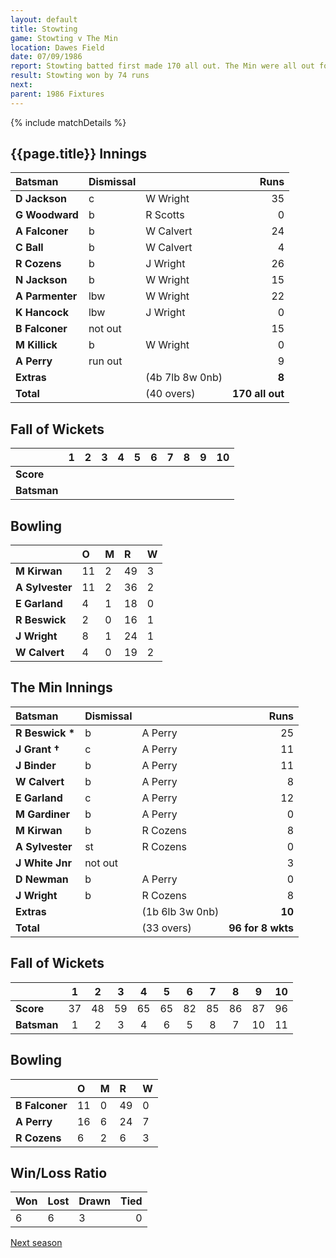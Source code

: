```yaml
---
layout: default
title: Stowting
game: Stowting v The Min
location: Dawes Field
date: 07/09/1986
report: Stowting batted first made 170 all out. The Min were all out for 96 in reply.
result: Stowting won by 74 runs
next: 
parent: 1986 Fixtures
---
```


{% include matchDetails %}

## {{page.title}} Innings

| Batsman | Dismissal |  | Runs |
|:---|:---|---|---:|
| **D Jackson** | c | W Wright | 35 |
| **G Woodward** | b | R Scotts | 0 |
| **A Falconer** | b | W Calvert | 24 |
| **C Ball** | b | W Calvert | 4 |
| **R Cozens** | b | J Wright | 26 |
| **N Jackson** | b | W Wright | 15 |
| **A Parmenter** | lbw | W Wright | 22 |
| **K Hancock** | lbw | J Wright | 0 |
| **B Falconer** | not out |  | 15 |
| **M Killick** | b | W Wright | 0 |
| **A Perry** | run out | | 9 |
| **Extras** | | (4b 7lb 8w 0nb) | **8** |
| **Total** | | (40 overs) | **170 all out** |

## Fall of Wickets

| | 1 | 2 | 3 | 4 | 5 | 6 | 7 | 8 | 9 | 10 |
|---|:---:|:---:|:---:|:---:|:---:|:---:|:---:|:---:|:---:|:---:|
| **Score** |  |  |  |  |  |  |  |  |  |  |
| **Batsman** |  |  |  |  |  |  |  |  |  |  |  |

## Bowling

| | O | M | R | W |
|---|:---|:---|:---|:---|
| **M Kirwan** | 11 | 2 | 49 | 3 |
| **A Sylvester** | 11 | 2 | 36 | 2 |
| **E Garland** | 4 | 1 | 18 | 0 |
| **R Beswick** | 2 | 0 | 16 | 1 |
| **J Wright** | 8 | 1 | 24 | 1 |
| **W Calvert** | 4 | 0 | 19 | 2 |

## The Min Innings

| Batsman | Dismissal |  | Runs |
|:---|:---|---|---:|
| **R Beswick &#42;** | b | A Perry | 25 |
| **J Grant &#8224;** | c | A Perry | 11 |
| **J Binder** | b | A Perry | 11 |
| **W Calvert** | b  | A Perry | 8 |
| **E Garland** | c  | A Perry | 12 |
| **M Gardiner** | b | A Perry | 0 |
| **M Kirwan** | b | R Cozens | 8 |
| **A Sylvester** | st | R Cozens | 0 |
| **J White Jnr** | not out |  | 3 |
| **D Newman** | b | A Perry | 0 |
| **J Wright** | b | R Cozens | 8 |
| **Extras** | | (1b 6lb 3w 0nb) | **10** |
| **Total** | | (33 overs) | **96 for 8 wkts** |

## Fall of Wickets

| | 1 | 2 | 3 | 4 | 5 | 6 | 7 | 8 | 9 | 10 |
|---|:---:|:---:|:---:|:---:|:---:|:---:|:---:|:---:|:---:|:---:|
| **Score** | 37 | 48 | 59 | 65 | 65 | 82 | 85 | 86 | 87 | 96 |
| **Batsman** | 1 | 2 | 3 | 4 | 6 | 5 | 8 | 7 | 10 | 11 |

## Bowling

| | O | M | R | W |
|---|:---|:---|:---|:---|
| **B Falconer** | 11 | 0 | 49 | 0 |
| **A Perry** | 16 | 6 | 24 | 7 |
| **R Cozens** | 6 | 2 | 6 | 3 |

## Win/Loss Ratio

| Won | Lost | Drawn | Tied |
|:---|:---|:---|---:|
| 6 | 6 | 3 | 0 |

[Next season](../1987)